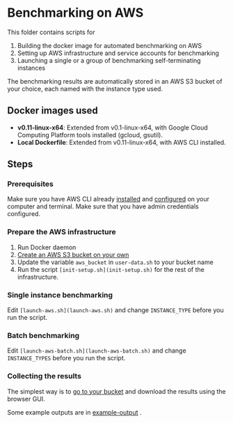 # Benchmarking on AWS

This folder contains scripts for 

1. Building the docker image for automated benchmarking on AWS
2. Setting up AWS infrastructure and service accounts for benchmarking
3. Launching a single or a group of benchmarking self-terminating instances
   
The benchmarking results are automatically stored in an AWS S3 bucket of your choice, each named with the instance type used.

## Docker images used
- **v0.11-linux-x64**: Extended from v0.1-linux-x64, with Google Cloud Computing Platform tools installed (gcloud, gsutil).
- **Local Dockerfile**: Extended from v0.11-linux-x64, with AWS CLI installed.

## Steps
### Prerequisites
Make sure you have AWS CLI already [installed](https://docs.aws.amazon.com/cli/latest/userguide/getting-started-install.html) and [configured](https://docs.aws.amazon.com/cli/latest/userguide/cli-chap-configure.html) on your computer and terminal. Make sure that you have admin credentials configured.

### Prepare the AWS infrastructure
1. Run Docker daemon
2. [Create an AWS S3 bucket on your own](https://docs.aws.amazon.com/AmazonS3/latest/userguide/create-bucket-overview.html)
3. Update the variable `aws_bucket` in `user-data.sh` to your bucket name
4. Run the script `[init-setup.sh](init-setup.sh)` for the rest of the infrastructure.

### Single instance benchmarking

Edit `[launch-aws.sh](launch-aws.sh)` and change `INSTANCE_TYPE` before you run the script.

### Batch benchmarking

Edit `[launch-aws-batch.sh](launch-aws-batch.sh)` and change `INSTANCE_TYPES` before you run the script.

### Collecting the results

The simplest way is to [go to your bucket](https://s3.console.aws.amazon.com/s3/buckets) and download the results using the browser GUI.

Some example outputs are in [example-output](./example-output) .